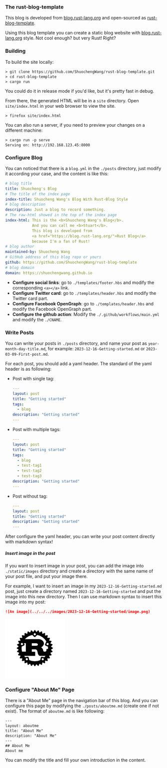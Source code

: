 ### The rust-blog-template
This blog is developed from [blog.rust-lang.org](https://blog.rust-lang.org/)
and open-sourced as [rust-blog-template](https://github.com/ShuochengWang/rust-blog-template).

Using this blog template you can create a static blog website with [blog.rust-lang.org](https://blog.rust-lang.org/) style. Not cool enough? but very Rust! Right?

### Building

To build the site locally:

```console
> git clone https://github.com/ShuochengWang/rust-blog-template.git
> cd rust-blog-template
> cargo run
```

You could do it in release mode if you'd like, but it's pretty fast in debug.

From there, the generated HTML will be in a `site` directory.
Open `site/index.html` in your web browser to view the site.

```console
> firefox site/index.html
```

You can also run a server, if you need to preview your changes on a different machine:

```console
> cargo run -p serve
Serving on: http://192.168.123.45:8000
```

### Configure Blog
You can noticed that there is a `blog.yml` in the `./posts` directory, 
just modify it according your case, and the content is like this:

```yaml
# blog title
title: Shuocheng's Blog
# The title of the index page
index-title: Shuocheng Wang's Blog With Rust-Blog Style
# blog description
description: Just a blog to record something.
# The raw-html showed in the top of the index page
index-html: This is the <b>Shuocheng Wang's Blog</b>.
            And you can call me <b>Stuart</b>.
            This blog is developed from 
            <a href="https://blog.rust-lang.org/">Rust Blog</a>
            because I'm a fan of Rust!
# blog author
maintained-by: Shuocheng Wang
# GitHub address of this blog repo or yours
github: https://github.com/ShuochengWang/rust-blog-template
# blog domain
domain: https://shuochengwang.github.io
```


- **Configure social links**:
  go to `./templates/footer.hbs` and modify the corresponding `<a></a>` link.
- **Configure Twitter card**:
  go to `./templates/header.hbs` and modify the Twitter card part.
- **Configure Facebook OpenGraph**:
  go to `./templates/header.hbs` and modify the Facebook OpenGraph part.
- **Configure the github action**:
  Modify the `./.github/workflows/main.yml` and modify the `./CNAME`.

### Write Posts

You can write your posts in `./posts` directory, and name your post as `year-month-day-title.md`, for example:
`2023-12-16-Getting-started.md` or `2023-03-09-First-post.md`.

For each post, you should add a yaml header. The standard of the yaml header is as following:

- Post with single tag:
  ```yaml
  ---
  layout: post
  title: "Getting started"
  tags: 
    - blog
  description: "Getting started"
  ---
  ```

- Post with multiple tags:
  ```yaml
  ---
  layout: post
  title: "Getting started"
  tags: 
    - blog
    - test-tag1
    - test-tag2
    - test-tag3
  description: "Getting started"
  ---
  ```

- Post without tag:
  ```yaml
  ---
  layout: post
  title: "Getting started"
  description: "Getting started"
  ---
  ```

After configure the yaml header, you can write your post content directly with markdown syntax!

##### Insert image in the post

If you want to insert image in your post, you can add the image into `./static/images` directory and create a directory with the same name of your post file, and put your image there.

For example, I want to insert an image in my `2023-12-16-Getting-started.md` post,
just create a directory named `2023-12-16-Getting-started` and put the image into this new directory.
Then I can use markdown syntax to insert this image into my post:

```md
![An image](../../../images/2023-12-16-Getting-started/image.png)
```

![An image](./static/images/2023-12-16-Getting-started/image.png)

### Configure "About Me" Page
There is a "About Me" page in the navigation bar of this blog.
And you can configure this page by modifying the `./posts/aboutme.md` (create one if not exist).
The format of `aboutme.md` is like following:
```
---
layout: aboutme
title: "About Me"
description: "About Me"
---
## About Me
About me
```
You can modify the title and fill your own introduction in the content.
